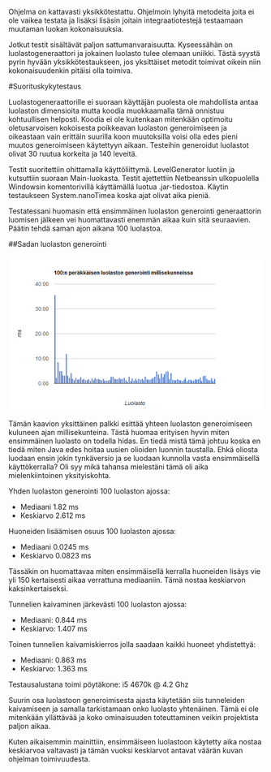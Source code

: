 Ohjelma on kattavasti yksikkötestattu. Ohjelmoin lyhyitä metodeita joita ei ole vaikea testata ja lisäksi lisäsin joitain integraatiotestejä testaamaan muutaman luokan kokonaisuuksia.

Jotkut testit sisältävät paljon sattumanvaraisuutta. Kyseessähän on luolastogeneraattori ja jokainen luolasto tulee olemaan uniikki. Tästä syystä pyrin hyvään yksikkötestaukseen, jos yksittäiset metodit toimivat oikein niin kokonaisuudenkin pitäisi olla toimiva.


#Suorituskykytestaus

Luolastogeneraattorille ei suoraan käyttäjän puolesta ole mahdollista antaa luolaston dimensioita mutta koodia muokkaamalla tämä onnistuu kohtuullisen helposti. Koodia ei ole kuitenkaan mitenkään optimoitu oletusarvoisen kokoisesta poikkeavan luolaston generoimiseen ja oikeastaan vain erittäin suurilla koon muutoksilla voisi olla edes pieni muutos generoimiseen käytettyyn aikaan. Testeihin generoidut luolastot olivat 30 ruutua korkeita ja 140 leveitä.

Testit suoritettiin ohittamalla käyttöliittymä. LevelGenerator luotiin ja kutsuttiin suoraan Main-luokasta. Testit ajettettiin Netbeanssin ulkopuolella Windowsin komentorivillä käyttämällä luotua .jar-tiedostoa. Käytin testaukseen System.nanoTimea koska ajat olivat aika pieniä. 

Testatessani huomasin että ensimmäinen luolaston generointi generaattorin luomisen jälkeen vei huomattavasti enemmän aikaa kuin sitä seuraavien. Päätin tehdä saman ajon aikana 100 luolastoa.


##Sadan luolaston generointi

![100 luolaston generoinnin kaavio](/docs/100generointia.png)

Tämän kaavion yksittäinen palkki esittää yhteen luolaston generoimiseen kuluneen ajan millisekunteina. Tästä huomaa erityisen hyvin miten ensimmäinen luolasto on todella hidas. En tiedä mistä tämä johtuu koska en tiedä miten Java edes hoitaa uusien olioiden luonnin taustalla. Ehkä oliosta luodaan ensin jokin tynkäversio ja se luodaan kunnolla vasta ensimmäisellä käyttökerralla? Oli syy mikä tahansa mielestäni tämä oli aika mielenkiintoinen yksityiskohta.


Yhden luolaston generointi 100 luolaston ajossa:

* Mediaani 1.82 ms
* Keskiarvo 2.612 ms


Huoneiden lisäämisen osuus 100 luolaston ajossa:

* Mediaani 0.0245 ms
* Keskiarvo 0.0823 ms

Tässäkin on huomattavaa miten ensimmäisellä kerralla huoneiden lisäys vie yli 150 kertaisesti aikaa verrattuna mediaaniin. Tämä nostaa keskiarvon kaksinkertaiseksi.


Tunnelien kaivaminen järkevästi 100 luolaston ajossa:

* Mediaani: 0.844 ms
* Keskiarvo: 1.407 ms


Toinen tunnelien kaivamiskierros jolla saadaan kaikki huoneet yhdistettyä:

* Mediaani: 0.863 ms
* Keskiarvo: 1.363 ms


Testausalustana toimi pöytäkone: i5 4670k @ 4.2 Ghz


Suurin osa luolastoon generoimisesta ajasta käytetään siis tunneleiden kaivamiseen ja samalla tarkistamaan onko luolasto yhtenäinen. Tämä ei ole mitenkään yllättävää ja koko ominaisuuden toteuttaminen veikin projektista paljon aikaa.

Kuten aikaisemmin mainittiin, ensimmäiseen luolastoon käytetty aika nostaa keskiarvoa valtavasti ja tämän vuoksi keskiarvot antavat väärän kuvan ohjelman toimivuudesta.

